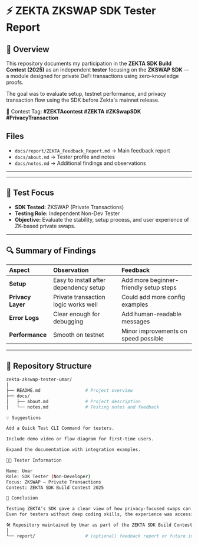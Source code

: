 # ⚡ ZEKTA ZKSWAP SDK Tester Report

## 🧭 Overview
This repository documents my participation in the **ZEKTA SDK Build Contest (2025)** as an independent **tester** focusing on the **ZKSWAP SDK** — a module designed for private DeFi transactions using zero-knowledge proofs.

The goal was to evaluate setup, testnet performance, and privacy transaction flow using the SDK before Zekta's mainnet release.


📌 Contest Tag: **#ZEKTAcontest #ZEKTA #ZKSwapSDK #PrivacyTransaction**

## Files
- `docs/report/ZEKTA_Feedback_Report.md` → Main feedback report  
- `docs/about.md` → Tester profile and notes  
- `docs/notes.md` → Additional findings and observations  

---
---

## 🧪 Test Focus
- **SDK Tested:** ZKSWAP (Private Transactions)  
- **Testing Role:** Independent Non-Dev Tester  
- **Objective:** Evaluate the stability, setup process, and user experience of ZK-based private swaps.  

---

## 🔍 Summary of Findings
| Aspect | Observation | Feedback |
|:-------|:-------------|:----------|
| **Setup** | Easy to install after dependency setup | Add more beginner-friendly setup steps |
| **Privacy Layer** | Private transaction logic works well | Could add more config examples |
| **Error Logs** | Clear enough for debugging | Add human-readable messages |
| **Performance** | Smooth on testnet | Minor improvements on speed possible |

---

## 📘 Repository Structure
```bash
zekta-zkswap-tester-umar/
│
├── README.md                 # Project overview
├── docs/
│   ├── about.md              # Project description
│   └── notes.md              # Testing notes and feedback

💡 Suggestions

Add a Quick Test CLI Command for testers.

Include demo video or flow diagram for first-time users.

Expand the documentation with integration examples.

🧑‍💻 Tester Information

Name: Umar
Role: SDK Tester (Non-Developer)
Focus: ZKSWAP — Private Transactions
Contest: ZEKTA SDK Build Contest 2025

🏁 Conclusion

Testing ZEKTA’s SDK gave a clear view of how privacy-focused swaps can be implemented effectively.
Even for testers without deep coding skills, the experience was accessible and informative — showing the potential of Zekta’s zero-knowledge ecosystem.

🛠️ Repository maintained by Umar as part of the ZEKTA SDK Build Contest testing initiative
│
└── report/                   # (optional) feedback report or future integrations
